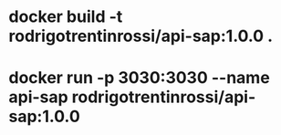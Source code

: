 # docker build -t rodrigotrentinrossi/api-sap:1.0.0 .
# docker run -p 3030:3030 --name api-sap rodrigotrentinrossi/api-sap:1.0.0